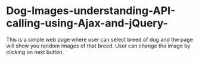 # Dog-Images-understanding-API-calling-using-Ajax-and-jQuery-
This is a simple web page where user can select breed of dog and the page will show you random images of that breed. User can change the image by clicking on next button.
